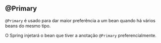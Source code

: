 ## @Primary

``@Primary`` é usado para dar maior preferência a um bean quando há vários beans do mesmo tipo.

O Spring injetará o bean que tiver a anotação ``@Primary`` preferencialmente.